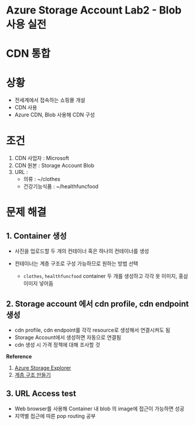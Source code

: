 # Azure Storage Account Lab2 - Blob 사용 실전

# CDN 통합

# 상황

- 전세계에서 접속하는 쇼핑몰 개설
- CDN 사용
- Azure CDN, Blob 사용해 CDN 구성

# 조건

1. CDN 사업자 : Microsoft
2. CDN 원본 : Storage Account Blob
3. URL :
   - 의류 : ~/clothes
   - 건강기능식품 : ~/healthfuncfood

# 문제 해결

## 1. Container 생성

- 사진을 업로드할 두 개의 컨테이너 혹은 하나의 컨테이너를 생성
- 컨테이너는 계층 구조로 구성 가능하므로 원하는 방법 선택

  - `clothes`, `healthfuncfood` container 두 개를 생성하고 각각 옷 이미지, 홍삼 이미지 넣어둠

## 2. Storage account 에서 cdn profile, cdn endpoint 생성

- cdn profile, cdn endpoint를 각각 resource로 생성해서 연결시켜도 됨
- Storage Account에서 생성하면 자동으로 연결됨
- cdn 생성 시 가격 정책에 대해 조사할 것

**Reference**

1. [Azure Storage Explorer](https://azure.microsoft.com/ko-kr/features/storage-explorer/)
2. [계층 구조 만들기](https://stackoverflow.com/questions/2619007/microsoft-azure-how-to-create-sub-directory-in-a-blob-container)

## 3. URL Access test

- Web browser를 사용해 Container 내 blob 의 image에 접근이 가능하면 성공
- 지역별 접근에 따른 pop routing 공부